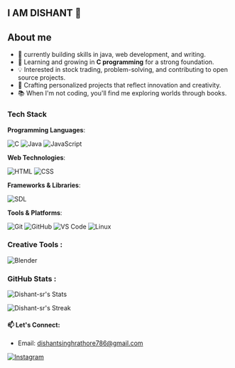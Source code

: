 ## I AM DISHANT 🦇

## About me

- 🔭 currently building skills in java, web development, and writing.
- 🌱 Learning and growing in **C programming** for a strong foundation.  
- 💡 Interested in stock trading, problem-solving, and contributing to open source projects.  
- 🎨 Crafting personalized projects that reflect innovation and creativity.
- 📚 When I'm not coding, you'll find me exploring worlds through books.

### Tech Stack

**Programming Languages**:  

  ![C](https://img.shields.io/badge/C-00599C?style=for-the-badge&logo=c&logoColor=white) ![Java](https://img.shields.io/badge/Java-ED8B00?style=for-the-badge&logo=openjdk&logoColor=white) ![JavaScript](https://img.shields.io/badge/JavaScript-F7DF1E?style=for-the-badge&logo=javascript&logoColor=black)

**Web Technologies**:

![HTML](https://img.shields.io/badge/HTML-E34F26?style=for-the-badge&logo=html5&logoColor=white) ![CSS](https://img.shields.io/badge/CSS-1572B6?style=for-the-badge&logo=css3&logoColor=white)

**Frameworks & Libraries**:

![SDL](https://img.shields.io/badge/SDL-FF6F00?style=for-the-badge&logo=sdl&logoColor=white)

**Tools & Platforms**:  

![Git](https://img.shields.io/badge/Git-F05032?style=for-the-badge&logo=git&logoColor=white) ![GitHub](https://img.shields.io/badge/GitHub-100000?style=for-the-badge&logo=github&logoColor=white) ![VS Code](https://img.shields.io/badge/VSCode-0078D4?style=for-the-badge&logo=visual%20studio%20code&logoColor=white) ![Linux](https://img.shields.io/badge/Linux-FCC624?style=for-the-badge&logo=linux&logoColor=black)

### Creative Tools :

![Blender](https://img.shields.io/badge/Blender-F5792A?style=for-the-badge&logo=blender&logoColor=white)

### GitHub Stats :

![Dishant-sr's Stats](https://github-readme-stats.vercel.app/api?username=Dishant-sr&theme=dracula&show_icons=true&hide_border=true&count_private=true&cache_seconds=3600&random=123)

![Dishant-sr's Streak](https://github-readme-streak-stats.herokuapp.com/?user=Dishant-sr&theme=dracula&hide_border=true&date_format=M%20j%5B%2C%20Y%5D&random=123)



 #### 📫 Let's Connect:  
- Email: dishantsinghrathore786@gmail.com 

[![Instagram](https://img.shields.io/badge/Instagram-E4405F?style=for-the-badge&logo=instagram&logoColor=white)](https://www.instagram.com/dishant_613)

    


